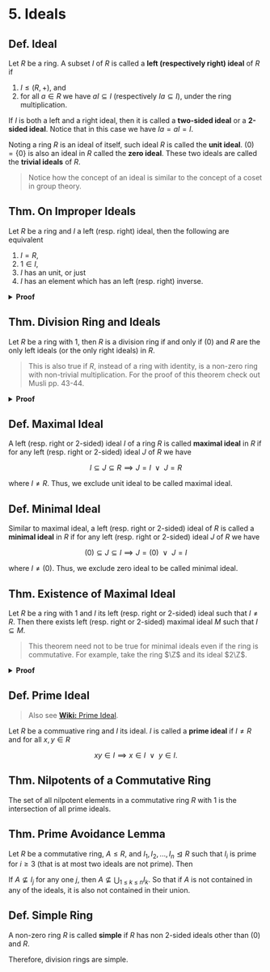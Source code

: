 # 5. Ideals

## Def. Ideal

Let $R$ be a ring. A subset $I$ of $R$ is called a **left (respectively right) ideal** of $R$ if

1. $I \leq (R, +)$, and
2. for all $a \in R$ we have $aI \subseteq I$ (respectively $Ia \subseteq I$), under the ring multiplication.

If $I$ is both a left and a right ideal, then it is called a **two-sided ideal** or a **2-sided ideal**. Notice that in this case we have $Ia = aI = I$.

Noting a ring $R$ is an ideal of itself, such ideal $R$ is called the **unit ideal**. $(0) = \{0\}$ is also an ideal in $R$ called the **zero ideal**. These two ideals are called the **trivial ideals** of $R$.

> Notice how the concept of an ideal is similar to the concept of a coset in group theory.

## Thm. On Improper Ideals

Let $R$ be a ring and $I$ a left (resp. right) ideal, then the following are equivalent

1. $I = R$,
2. $1 \in I$,
3. $I$ has an unit, or just
4. $I$ has an element which has an left (resp. right) inverse.

<details>
<summary><b>Proof</b></summary>
<br/>

Exercise.
</details>

## Thm. Division Ring and Ideals

Let $R$ be a ring with $1$, then $R$ is a division ring if and only if $(0)$ and $R$ are the only left ideals (or the only right ideals) in $R$.

> This is also true if $R$, instead of a ring with identity, is a non-zero ring with non-trivial multiplication. For the proof of this theorem check out Musli pp. 43-44.

<details>
<summary><b>Proof</b></summary>
<br/>

> TODO:
</details>

## Def. Maximal Ideal

A left (resp. right or $2$-sided) ideal $I$ of a ring $R$ is called **maximal ideal** in $R$ if for any left (resp. right or $2$-sided) ideal $J$ of $R$ we have

$$
I \subseteq J \subseteq R
\implies
J=I \enspace \lor \enspace J=R
$$

where $I \neq R$. Thus, we exclude unit ideal to be called maximal ideal.

## Def. Minimal Ideal

Similar to maximal ideal, a left (resp. right or $2$-sided) ideal of $R$ is called a **minimal ideal** in $R$ if for any left (resp. right or $2$-sided) ideal $J$ of $R$ we have

$$
(0) \subseteq J \subseteq I
\implies
J = (0) \enspace \lor \enspace J=I
$$

where $I \neq (0)$. Thus, we exclude zero ideal to be called minimal ideal.

## Thm. Existence of Maximal Ideal

Let $R$ be a ring with $1$ and $I$ its left (resp. right or $2$-sided) ideal such that $I \neq R$. Then there exists left (resp. right or $2$-sided) maximal ideal $M$ such that $I \subseteq M$.

> This theorem need not to be true for minimal ideals even if the ring is commutative. For example, take the ring $\Z$ and its ideal $2\Z$.

<details>
<summary><b>Proof</b></summary>
<br/>

TODO: Zorn's Lemma and add partial order defn to preliminaries.
</details>

## Def. Prime Ideal

> Also see [**Wiki:** Prime Ideal](https://en.wikipedia.org/wiki/Prime_ideal).

Let $R$ be a commuative ring and $I$ its ideal. $I$ is called a **prime ideal** if $I \neq R$ and for all $x,y \in R$

$$
xy \in I
\implies
x \in I \enspace \lor \enspace y \in I.
$$

## Thm. Nilpotents of a Commutative Ring

The set of all nilpotent elements in a commutative ring $R$ with $1$ is the intersection of all prime ideals.

## Thm. Prime Avoidance Lemma

Let $R$ be a commutative ring, $A \leq R$, and $I_1, I_2, ..., I_n \trianglelefteq R$ such that $I_i$ is prime for $i \geq 3$ (that is at most two ideals are not prime). Then

If $A \not\subseteq I_j$ for any one $j$, then $A \not\subseteq \bigcup_{1 \> \leq \> k \> \leq \> n} I_k$. So that if $A$ is not contained in any of the ideals, it is also not contained in their union.

## Def. Simple Ring

A non-zero ring $R$ is called **simple** if $R$ has non $2$-sided ideals other than $(0)$ and $R$.

Therefore, division rings are simple.
